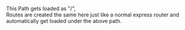 This Path gets loaded as "/",\
Routes are created the same here just like a normal express router and automatically get loaded under the above path.
